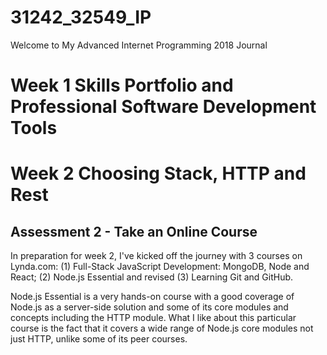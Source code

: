 # 31242_32549_IP
Welcome to My Advanced Internet Programming 2018 Journal

# Week 1 Skills Portfolio and Professional Software Development Tools


# Week 2 Choosing Stack, HTTP and Rest

## Assessment 2 - Take an Online Course

In preparation for week 2, I've kicked off the journey with 3 courses on Lynda.com: (1) Full-Stack JavaScript Development: MongoDB, Node and React; (2) Node.js Essential and revised (3) Learning Git and GitHub. 

Node.js Essential is a very hands-on course with a good coverage of Node.js as a server-side solution and some of its core modules and concepts including the HTTP module. What I like about this particular course is the fact that it covers a wide range of Node.js core modules not just HTTP, unlike some of its peer courses. 
